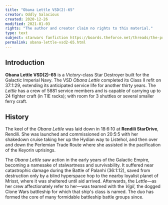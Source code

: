 ```yaml
---
title: "Obana Lettle VSD(2)-65"
creator: Oddly Salacious
created: 2020-12-26
modified: 2021-01-03
rights: "The author and creator claim no rights to this material."
type: text
subject: starwars fanfiction https://boards.theforce.net/threads/the-prolific-writers-index-updates-on-the-1st-16th-of-every-month.50027002/page-5#post-55957465
permalink: obana-lettle-vsd2-65.html
---
```

## Introduction

**Obana Lettle VSD(2)-65** is a *Victory*-class Star Destroyer built for the Galactic Imperial Navy. The VSD _Obana Lettle_ completed its Class II refit on 37:1:29, extending its anticipated service life for another thirty years. The _Lettle_ has a crew of 5881 service members and is capable of carrying up to 24 fighter craft (in TIE racks); with room for 3 shuttles or several smaller ferry craft.

## History
The keel of the *Obana Lettle* was laid down in 18:6:10 at **Rendili StarDrive**, Rendili. She was launched and commissioned on 20:5:5 with her shakedown cruise taking her up the Hydian way to Listehol, and then over and down the Perlemian Trade Route where she assisted in the pacification of the Keyorin uprisings. 

The *Obana Lettle* saw action in the early years of the Galactic Empire, becoming a namesake of stalwartness and survivability. It suffered near catastrophic damage during the Battle of Palanhi (36:1:12), saved from destruction only by a blind hyperspace hop to the nearby loyalist planet of Mrisst, where it was sheltered until aid arrived. Afterwards, the *Lettle*—as her crew affectionately refer to her—was teamed with the _Vigil_, the dogged Clone Wars battleship for which that ship's class is named. The duo has formed the core of many formidable battleship battle groups since.
